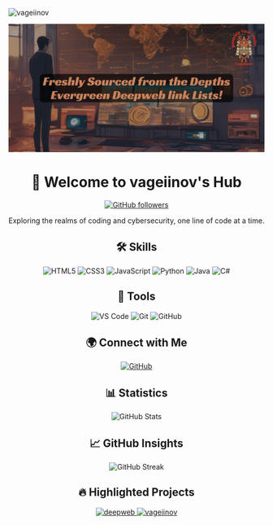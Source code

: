 <p align="left"> <img src="https://komarev.com/ghpvc/?username=vageiinov&label=DigiInsights&color=2EDBBC&style=flat&text_color=000000" alt="vageiinov"> </p>

<!-- Header -->
<p align="center">
  <a href="https://github.com/vageiinov">
    <img src="https://github.com/vageiinov/vageiinov/blob/main/Image.png">
  </a>
</p>





<div align="center">
  <h1>👋 Welcome to vageiinov's Hub</h1>
</div>

<!-- Badge Section -->
<p align="center">
  <a href="https://github.com/vageiinov">
    <img src="https://img.shields.io/github/followers/vageiinov?label=Follow&style=flat-square&logo=github&color=2EDBBC" alt="GitHub followers">
  </a>
</p>

<!-- Introduction Text -->
<p align="center">
  Exploring the realms of coding and cybersecurity, one line of code at a time.
</p>

<!-- Skills Overview -->
<h2 align="center">🛠 Skills</h2>
<p align="center">
  <img src="https://img.shields.io/badge/HTML5-%23E34F26.svg?&style=flat-square&logo=html5&logoColor=white" alt="HTML5">
  <img src="https://img.shields.io/badge/CSS3-%231572B6.svg?&style=flat-square&logo=css3&logoColor=white" alt="CSS3">
  <img src="https://img.shields.io/badge/JavaScript-%23F7DF1E.svg?&style=flat-square&logo=javascript&logoColor=black" alt="JavaScript">
  <img src="https://img.shields.io/badge/Python-%2314354C.svg?&style=flat-square&logo=python&logoColor=white" alt="Python">
  <img src="https://img.shields.io/badge/Java-%23007396.svg?&style=flat-square&logo=java&logoColor=white" alt="Java">
  <img src="https://img.shields.io/badge/C%23-%23912019.svg?&style=flat-square&logo=c-sharp&logoColor=white" alt="C#">
</p>

<!-- Code Tools -->
<h2 align="center">🔨 Tools</h2>
<p align="center">
  <img src="https://img.shields.io/badge/Visual_Studio_Code-%23007ACC.svg?&style=flat-square&logo=visual-studio-code&logoColor=white" alt="VS Code">
  <img src="https://img.shields.io/badge/Git-%23F05033.svg?&style=flat-square&logo=git&logoColor=white" alt="Git">
  <img src="https://img.shields.io/badge/GitHub-%23181717.svg?&style=flat-square&logo=github&logoColor=white" alt="GitHub">
</p>

<!-- Networking -->
<h2 align="center">🌍 Connect with Me</h2>
<p align="center">
  <a href="https://github.com/vageiinov">
    <img src="https://img.shields.io/badge/GitHub-181717?style=flat-square&logo=github&logoColor=white" alt="GitHub">
  </a>
</p>

<!-- GitHub Statistics -->
<h2 align="center">📊 Statistics</h2>
<p align="center">
  <img src="https://github-readme-stats.vercel.app/api?username=vageiinov&show_icons=true&count_private=true&hide_border=true&theme=tokyonight" alt="GitHub Stats">
</p>
<!-- GitHub Insights -->
<h2 align="center">📈 GitHub Insights</h2>
<p align="center">
  <img src="https://github-readme-streak-stats.herokuapp.com/?user=vageiinov&theme=tokyonight&hide_border=true" alt="GitHub Streak">
</p>

<!-- Highlighted Projects -->
<h2 align="center">🔥 Highlighted Projects</h2>
<p align="center">
  <a href="https://github.com/vageiinov/deepweb">
    <img src="https://github-readme-stats.vercel.app/api/pin/?username=vageiinov&repo=deepweb&theme=tokyonight&hide_border=true" alt="deepweb">
  </a>
  <a href="https://github.com/vageiinov/vageiinov">
    <img src="https://github-readme-stats.vercel.app/api/pin/?username=vageiinov&repo=vageiinov&theme=tokyonight&hide_border=true" alt="vageiinov">
  </a>
</p>
